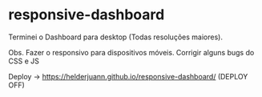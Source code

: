 # responsive-dashboard

Terminei o Dashboard para desktop (Todas resoluções maiores).

Obs. Fazer o responsivo para dispositivos móveis. Corrigir alguns bugs do CSS e JS

Deploy -> https://helderjuann.github.io/responsive-dashboard/ (DEPLOY OFF)

